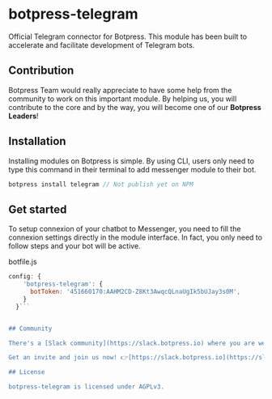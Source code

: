 # botpress-telegram

Official Telegram connector for Botpress. This module has been built to accelerate and facilitate development of Telegram bots.

## Contribution

Botpress Team would really appreciate to have some help from the community to work on this important module. By helping us, you will contribute to the core and by the way, you will become one of our **Botpress Leaders**!

## Installation

Installing modules on Botpress is simple. By using CLI, users only need to type this command in their terminal to add messenger module to their bot.

```js
botpress install telegram // Not publish yet on NPM
```

## Get started

To setup connexion of your chatbot to Messenger, you need to fill the connexion settings directly in the module interface. In fact, you only need to follow  steps and your bot will be active.

botfile.js
```js
config: {
    'botpress-telegram': {
      botToken: '451660170:AAHM2CD-Z8Kt3AwqcQLnaUgIk5bUJay3s0M',
    }
  }```


## Community

There's a [Slack community](https://slack.botpress.io) where you are welcome to join us, ask any question and even help others.

Get an invite and join us now! 👉[https://slack.botpress.io](https://slack.botpress.io)

## License

botpress-telegram is licensed under AGPLv3.
